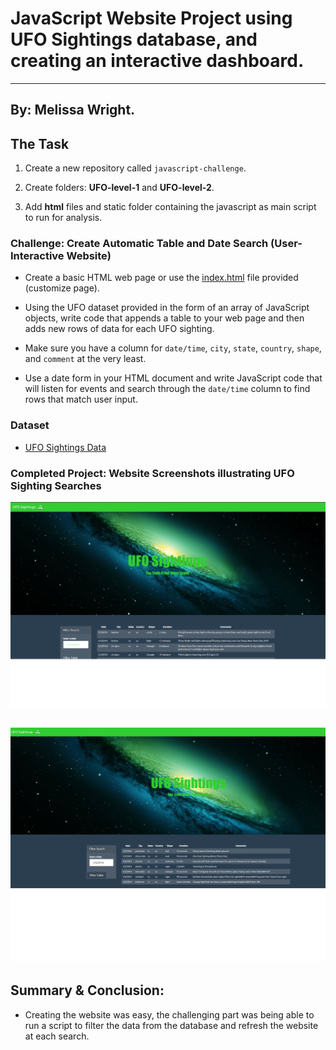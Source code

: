 # JavaScript Website Project using UFO Sightings database, and creating an interactive dashboard. 
------ 
By: Melissa Wright. 
--
## The Task

1. Create a new repository  called `javascript-challenge`.  

2. Create folders: **UFO-level-1** and **UFO-level-2**.

3. Add **html** files and static folder containing the javascript as main script to run for analysis.

### Challenge: Create Automatic Table and Date Search (User-Interactive Website)

* Create a basic HTML web page or use the [index.html](StarterCode/index.html) file provided (customize page).
* Using the UFO dataset provided in the form of an array of JavaScript objects, write code that appends a table to your web page and then adds new rows of data for each UFO sighting.
* Make sure you have a column for `date/time`, `city`, `state`, `country`, `shape`, and `comment` at the very least.

* Use a date form in your HTML document and write JavaScript code that will listen for events and search through the `date/time` column to find rows that match user input.
 
### Dataset

* [UFO Sightings Data](StarterCode/static/js/data.js)

 ### Completed Project: Website Screenshots illustrating UFO Sighting Searches

![website](Images/website_page.png)

![search](Images/filtered_search.png) 
--
## Summary & Conclusion: 
* Creating the website was easy, the challenging part was being able to run a script to filter the data from the database and refresh the website at each search. 
